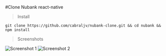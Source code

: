 #Clone Nubank react-native

>Install

```
git clone https://github.com/cabraljv/nubank-clone.git && cd nubank && npm install
```

>Screenshots

![Screenshot 1](https://i.imgur.com/QkV1cq4.png)
![Screenshot 2](https://i.imgur.com/wXDyctF.png)
